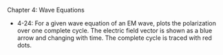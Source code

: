 Chapter 4: Wave Equations

* 4-24: For a given wave equation of an EM wave, plots the polarization over one complete cycle. The electric field vector is shown as a blue arrow and changing with time.
The complete cycle is traced with red dots.
